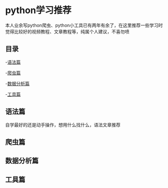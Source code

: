 # python学习推荐

本人业余写python爬虫、python小工具已有两年有余了，在这里推荐一些学习时觉得比较好的视频教程、文章教程等，纯属个人建议，不喜勿喷


## 目录

-[语法篇](#语法篇)

-[爬虫篇](#爬虫篇)

-[数据分析篇](#数据分析篇)

-[工具篇](#工具篇)


## 语法篇

自学最好的还是动手操作，想用什么找什么，语法文章推荐[](https://www.runoob.com/python3/python3-tutorial.html)

## 爬虫篇

## 数据分析篇

## 工具篇

